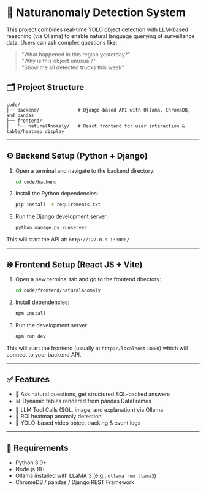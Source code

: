 
# 🧠 Naturanomaly Detection System

This project combines real-time YOLO object detection with LLM-based reasoning (via Ollama) to enable natural language querying of surveillance data. Users can ask complex questions like:

> "What happened in this region yesterday?"  
> "Why is this object unusual?"  
> "Show me all detected trucks this week"

## 🗂 Project Structure

```
code/
├── backend/              # Django-based API with Ollama, ChromaDB, and pandas
├── frontend/
│   └── naturalAnomaly/   # React frontend for user interaction & table/heatmap display
```

---

## ⚙️ Backend Setup (Python + Django)

1. Open a terminal and navigate to the backend directory:

   ```bash
   cd code/backend
   ```

2. Install the Python dependencies:

   ```bash
   pip install -r requirements.txt
   ```

3. Run the Django development server:

   ```bash
   python manage.py runserver
   ```

This will start the API at: `http://127.0.0.1:8000/`

---

## 🌐 Frontend Setup (React JS + Vite)

1. Open a new terminal tab and go to the frontend directory:

   ```bash
   cd code/frontend/naturalAnomaly
   ```

2. Install dependencies:

   ```bash
   npm install
   ```

3. Run the development server:

   ```bash
   npm run dev
   ```

This will start the frontend (usually at `http://localhost:3000`) which will connect to your backend API.

---

## ✅ Features

- 🔎 Ask natural questions, get structured SQL-backed answers  
- 📊 Dynamic tables rendered from pandas DataFrames  
- 🧠 LLM Tool Calls (SQL, image, and explanation) via Ollama  
- 📍 ROI heatmap anomaly detection  
- 🎥 YOLO-based video object tracking & event logs

---

## 🧪 Requirements

- Python 3.9+  
- Node.js 18+  
- Ollama installed with LLaMA 3 (e.g., `ollama run llama3`)  
- ChromeDB / pandas / Django REST Framework
